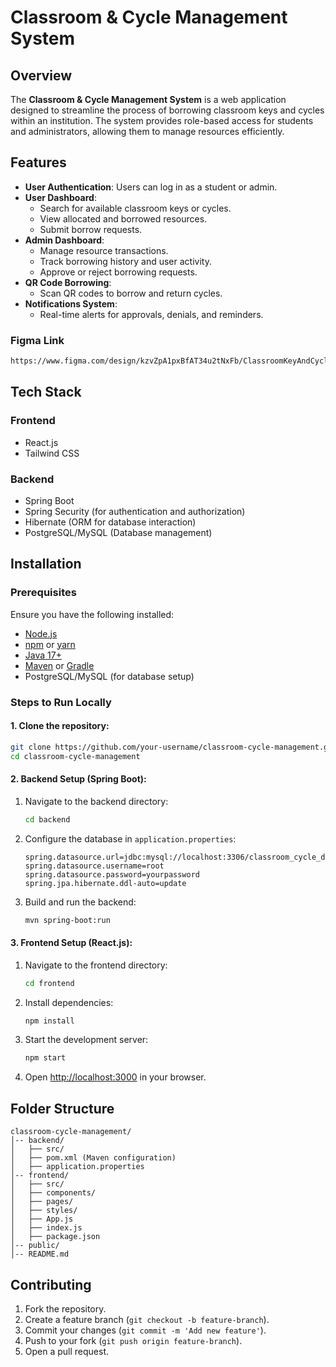 # Classroom & Cycle Management System

## Overview
The **Classroom & Cycle Management System** is a web application designed to streamline the process of borrowing classroom keys and cycles within an institution. The system provides role-based access for students and administrators, allowing them to manage resources efficiently.

## Features
- **User Authentication**: Users can log in as a student or admin.
- **User Dashboard**:
  - Search for available classroom keys or cycles.
  - View allocated and borrowed resources.
  - Submit borrow requests.
- **Admin Dashboard**:
  - Manage resource transactions.
  - Track borrowing history and user activity.
  - Approve or reject borrowing requests.
- **QR Code Borrowing**:
  - Scan QR codes to borrow and return cycles.
- **Notifications System**:
  - Real-time alerts for approvals, denials, and reminders.
### Figma Link
  ```sh
  https://www.figma.com/design/kzvZpA1pxBfAT34u2tNxFb/ClassroomKeyAndCycleManagement?node-id=0-1&t=SvFtkMCfCCYPj0x3-1
  ```
## Tech Stack
### Frontend
- React.js
- Tailwind CSS

### Backend
- Spring Boot
- Spring Security (for authentication and authorization)
- Hibernate (ORM for database interaction)
- PostgreSQL/MySQL (Database management)

## Installation
### Prerequisites
Ensure you have the following installed:
- [Node.js](https://nodejs.org/)
- [npm](https://www.npmjs.com/) or [yarn](https://yarnpkg.com/)
- [Java 17+](https://www.oracle.com/java/technologies/javase/jdk17-archive-downloads.html)
- [Maven](https://maven.apache.org/) or [Gradle](https://gradle.org/)
- PostgreSQL/MySQL (for database setup)

### Steps to Run Locally
#### **1. Clone the repository:**
   ```sh
   git clone https://github.com/your-username/classroom-cycle-management.git
   cd classroom-cycle-management
   ```
#### **2. Backend Setup (Spring Boot):**
1. Navigate to the backend directory:
   ```sh
   cd backend
   ```
2. Configure the database in `application.properties`:
   ```properties
   spring.datasource.url=jdbc:mysql://localhost:3306/classroom_cycle_db
   spring.datasource.username=root
   spring.datasource.password=yourpassword
   spring.jpa.hibernate.ddl-auto=update
   ```
3. Build and run the backend:
   ```sh
   mvn spring-boot:run
   ```

#### **3. Frontend Setup (React.js):**
1. Navigate to the frontend directory:
   ```sh
   cd frontend
   ```
2. Install dependencies:
   ```sh
   npm install
   ```
3. Start the development server:
   ```sh
   npm start
   ```
4. Open [http://localhost:3000](http://localhost:3000) in your browser.

## Folder Structure
```
classroom-cycle-management/
│-- backend/
│   ├── src/
│   ├── pom.xml (Maven configuration)
│   ├── application.properties
│-- frontend/
│   ├── src/
│   ├── components/
│   ├── pages/
│   ├── styles/
│   ├── App.js
│   ├── index.js
│   ├── package.json
│-- public/
│-- README.md
```

## Contributing
1. Fork the repository.
2. Create a feature branch (`git checkout -b feature-branch`).
3. Commit your changes (`git commit -m 'Add new feature'`).
4. Push to your fork (`git push origin feature-branch`).
5. Open a pull request.


